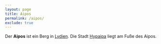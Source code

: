 ```yaml
---
layout: page
title: Aipos
permalink: /aipos/
exclude: true
---
```


Der **Aipos** ist ein Berg in [Lydien](/lydien/). Die Stadt [Hypaipa](/hypaipa/) liegt am Fuße des Aipos. 
